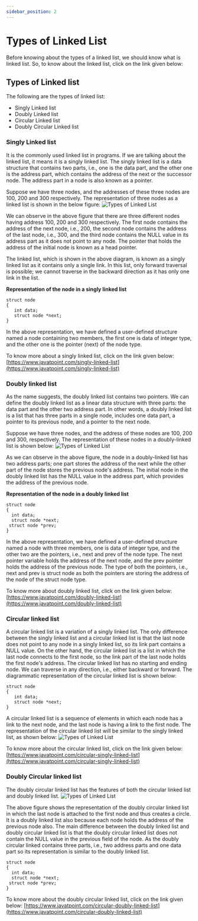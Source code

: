 ```yaml
---
sidebar_position: 2
---
```

# Types of Linked List

Before knowing about the types of a linked list, we should know what is linked list. So, to know about the linked list, click on the link given below:

## Types of Linked list
The following are the types of linked list:
- Singly Linked list
- Doubly Linked list
- Circular Linked list
- Doubly Circular Linked list

### Singly Linked list
It is the commonly used linked list in programs. If we are talking about the linked list, it means it is a singly linked list. The singly linked list is a data structure that contains two parts, i.e., one is the data part, and the other one is the address part, which contains the address of the next or the successor node. The address part in a node is also known as a pointer.

Suppose we have three nodes, and the addresses of these three nodes are 100, 200 and 300 respectively. The representation of three nodes as a linked list is shown in the below figure:
![Types of Linked List](https://i.imgur.com/xXgHqwT.png)

We can observe in the above figure that there are three different nodes having address 100, 200 and 300 respectively. The first node contains the address of the next node, i.e., 200, the second node contains the address of the last node, i.e., 300, and the third node contains the NULL value in its address part as it does not point to any node. The pointer that holds the address of the initial node is known as a head pointer.

The linked list, which is shown in the above diagram, is known as a singly linked list as it contains only a single link. In this list, only forward traversal is possible; we cannot traverse in the backward direction as it has only one link in the list.

**Representation of the node in a singly linked list**
```
struct node  
{  
   int data;  
   struct node *next;  
} 
``` 
In the above representation, we have defined a user-defined structure named a node containing two members, the first one is data of integer type, and the other one is the pointer (next) of the node type.

To know more about a singly linked list, click on the link given below:
[https://www.javatpoint.com/singly-linked-list](https://www.javatpoint.com/singly-linked-list)

### Doubly linked list
As the name suggests, the doubly linked list contains two pointers. We can define the doubly linked list as a linear data structure with three parts: the data part and the other two address part. In other words, a doubly linked list is a list that has three parts in a single node, includes one data part, a pointer to its previous node, and a pointer to the next node.

Suppose we have three nodes, and the address of these nodes are 100, 200 and 300, respectively. The representation of these nodes in a doubly-linked list is shown below:
![Types of Linked List](https://i.imgur.com/W7z2wzX.png)

As we can observe in the above figure, the node in a doubly-linked list has two address parts; one part stores the address of the next while the other part of the node stores the previous node's address. The initial node in the doubly linked list has the NULL value in the address part, which provides the address of the previous node.

**Representation of the node in a doubly linked list**
```
struct node  
{  
  int data;  
  struct node *next;  
 struct node *prev;   
} 
```  
In the above representation, we have defined a user-defined structure named a node with three members, one is data of integer type, and the other two are the pointers, i.e., next and prev of the node type. The next pointer variable holds the address of the next node, and the prev pointer holds the address of the previous node. The type of both the pointers, i.e., next and prev is struct node as both the pointers are storing the address of the node of the struct node type.

To know more about doubly linked list, click on the link given below:
[https://www.javatpoint.com/doubly-linked-list](https://www.javatpoint.com/doubly-linked-list)

### Circular linked list
A circular linked list is a variation of a singly linked list. The only difference between the singly linked list and a circular linked list is that the last node does not point to any node in a singly linked list, so its link part contains a NULL value. On the other hand, the circular linked list is a list in which the last node connects to the first node, so the link part of the last node holds the first node's address. The circular linked list has no starting and ending node. We can traverse in any direction, i.e., either backward or forward. The diagrammatic representation of the circular linked list is shown below:
```
struct node  
{  
   int data;  
   struct node *next;  
}  
```
A circular linked list is a sequence of elements in which each node has a link to the next node, and the last node is having a link to the first node. The representation of the circular linked list will be similar to the singly linked list, as shown below:
![Types of Linked List](https://i.imgur.com/fFL8Q9Q.png)

To know more about the circular linked list, click on the link given below:
[https://www.javatpoint.com/circular-singly-linked-list](https://www.javatpoint.com/circular-singly-linked-list)

### Doubly Circular linked list
The doubly circular linked list has the features of both the circular linked list and doubly linked list.
![Types of Linked List](https://i.imgur.com/Ev2yjKR.png)

The above figure shows the representation of the doubly circular linked list in which the last node is attached to the first node and thus creates a circle. It is a doubly linked list also because each node holds the address of the previous node also. The main difference between the doubly linked list and doubly circular linked list is that the doubly circular linked list does not contain the NULL value in the previous field of the node. As the doubly circular linked contains three parts, i.e., two address parts and one data part so its representation is similar to the doubly linked list.
```
struct node  
{  
  int data;  
  struct node *next;  
 struct node *prev;   
}  
```
To know more about the doubly circular linked list, click on the link given below:
[https://www.javatpoint.com/circular-doubly-linked-list](https://www.javatpoint.com/circular-doubly-linked-list)

